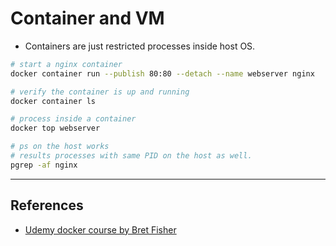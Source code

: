 # Container and VM

* Containers are just restricted processes inside host OS.

~~~bash
# start a nginx container
docker container run --publish 80:80 --detach --name webserver nginx

# verify the container is up and running
docker container ls

# process inside a container
docker top webserver

# ps on the host works
# results processes with same PID on the host as well.
pgrep -af nginx
~~~

---

## References

* [Udemy docker course by Bret Fisher](https://www.udemy.com/share/101WekCUMfd1lVR34=/)
